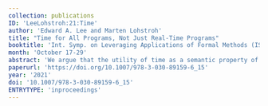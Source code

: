 ```yaml
---
collection: publications
ID: 'LeeLohstroh:21:Time'
author: 'Edward A. Lee and Marten Lohstroh'
title: "Time for All Programs, Not Just Real-Time Programs"
booktitle: 'Int. Symp. on Leveraging Applications of Formal Methods (ISoLA)'
month: 'October 17-29'
abstract: 'We argue that the utility of time as a semantic property of software is not limited to the domain of real-time systems. This paper outlines four concurrent design patterns: alignment, precedence, simultaneity, and consistency, all of which are relevant to general-purpose software applications. We show that a semantics of logical time provides a natural framework for reasoning about concurrency, makes some difficult problems easy, and offers a quantified interpretation of the CAP theorem, enabling quantified evaluation of the tradeoff between consistency and availability.'
paperurl: 'https://doi.org/10.1007/978-3-030-89159-6_15'
year: '2021'
doi: '10.1007/978-3-030-89159-6_15'
ENTRYTYPE: 'inproceedings'
---
```


